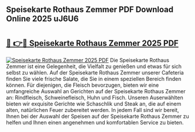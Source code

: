 ## Speisekarte Rothaus Zemmer PDF Download Online 2025 uJ6U6

# <h2><a href="http://gc9r53.nevu.top/?p=Speisekarte+Rothaus+Zemmer">🔗 👉🔴 Speisekarte Rothaus Zemmer 2025 PDF</a></h2>

[![Speisekarte Rothaus Zemmer 2025 PDF](https://i.imgur.com/dBaPXMq.png)](http://gc9r53.nevu.top/?p=Speisekarte+Rothaus+Zemmer)
Die Speisekarte Rothaus Zemmer ist eine Gelegenheit, die Vielfalt zu genießen und etwas für sich selbst zu wählen. Auf der Speisekarte Rothaus Zemmer unserer Cafeteria finden Sie viele frische Salate, die Sie in einem speziellen Bereich finden können. Für diejenigen, die Fleisch bevorzugen, bieten wir eine umfangreiche Auswahl an Gerichten auf der Speisekarte Rothaus Zemmer an: Rindfleisch, Schweinefleisch, Huhn und Fisch. Unseren Auserwählten bieten wir exquisite Gerichte wie Schaschlik und Steak an, die auf einem alten, natürlichen Feuer zubereitet werden. In jedem Fall sind wir bereit, Ihnen bei der Auswahl der Speisen auf der Speisekarte Rothaus Zemmer zu helfen und Ihnen einen angenehmen und komfortablen Service zu bieten.
